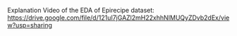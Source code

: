 Explanation Video of the EDA of Epirecipe dataset: https://drive.google.com/file/d/121uI7jGAZl2mH22xhhNIMUQyZDvb2dEx/view?usp=sharing
